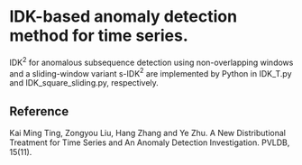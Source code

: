 # IDK-based anomaly detection method for time series.

IDK$^2$ for anomalous subsequence detection using non-overlapping windows and a sliding-window variant
s-IDK$^2$ are implemented by Python in IDK_T.py and IDK_square_sliding.py, respectively. 

## Reference
Kai Ming Ting, Zongyou Liu, Hang Zhang and Ye Zhu. A New Distributional Treatment for Time Series and An Anomaly Detection Investigation. PVLDB, 15(11).
